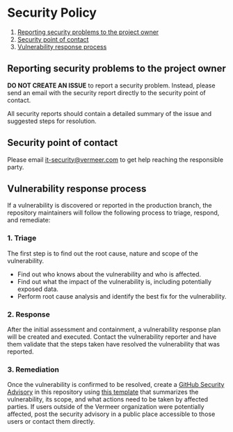 # Security Policy

1. [Reporting security problems to the project owner](#reporting-security-problems-to-the-project-owner)
2. [Security point of contact](#security-point-of-contact)
3. [Vulnerability response process](#vulnerability-response-process)

## Reporting security problems to the project owner

**DO NOT CREATE AN ISSUE** to report a security problem. Instead, please send an email with the security report directly to the security point of contact.

All security reports should contain a detailed summary of the issue and suggested steps for resolution.

## Security point of contact

Please email it-security@vermeer.com to get help reaching the responsible party.

## Vulnerability response process

If a vulnerability is discovered or reported in the production branch, the repository maintainers will follow the following process to triage, respond, and remediate:

### 1. Triage

The first step is to find out the root cause, nature and scope of the vulnerability.

- Find out who knows about the vulnerability and who is affected.
- Find out what the impact of the vulnerability is, including potentially exposed data.
- Perform root cause analysis and identify the best fix for the vulnerability.

### 2. Response

After the initial assessment and containment, a vulnerability response plan will be created and executed. Contact the vulnerability reporter and have them validate that the steps taken have resolved the vulnerability that was reported.

### 3. Remediation

Once the vulnerability is confirmed to be resolved, create a [GitHub Security Advisory](https://docs.github.com/en/code-security/security-advisories/about-github-security-advisories) in this repository using [this template](https://github.com/v-github-standards/tree/main/security/templates/AdvisoryTemplate.md) that summarizes the vulnerability, its scope, and what actions need to be taken by affected parties. If users outside of the Vermeer organization were potentially affected, post the security advisory in a public place accessible to those users or contact them directly.

